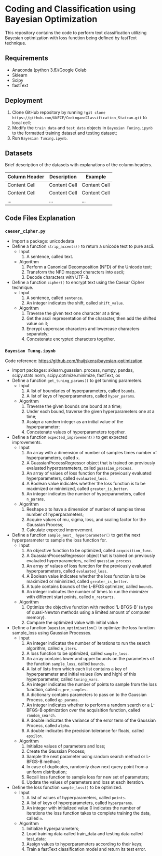 # Coding and Classification using Bayesian Optimization 
This repository contains the code to perform text classification utilizing Bayesian optimization with loss function being defined by fastText technique. 

## Requirements
* Anaconda (python 3.6)/Google Colab
* Sklearn
* Scipy
* fastText

## Deployment
1.  Clone GitHub repository by running `!git clone https://github.com/UNECE/CodingandClassification_Statcan.git` to local cell; 
2.	Modify the `train_data` and `test_data` objects in `Bayesian Tuning.ipynb` to the formatted training dataset and testing dataset;
3.	Run `Bayesian Tuning.ipynb`.

## Datasets
Brief description of the datasets with explanations of the column headers.

| Column Header  | Description | Example |
| ------------- | ------------- |------------- |
| Content Cell  | Content Cell  | Content Cell  |
| Content Cell  | Content Cell  | Content Cell  |
| ...  | ...  | ...  |

## Code Files Explanation

### `caeser_cipher.py`
* Import a package: unicodedata
* Define a function `strip_accents()` to return a unicode text to pure ascii. 
   * Input
      1. A sentence, called text.
  * Algorithm
      1. Perform a Canonical Decomposition (NFD) of the Unicode text;
      2. Transform the NFD mapped characters into ascii;
      3.  Decode characters with UTF-8.
* Define a function `cipher()` to encrypt text using the Caesar Cipher technique.
   * Input
      1.	A sentence, called `sentence`.
      2.	An integer indicates the shift, called `shift_value`.
   * Algorithm
      1.	Traverse the given text one character at a time;
      2.	Get the ascii representation of the character, then add the shifted value on it;
      3.	Encrypt uppercase characters and lowercase characters separately;
      4.	Concatenate encrypted characters together.

### `Bayesian Tunng.ipynb`
Code reference: https://github.com/thuijskens/bayesian-optimization
* Import packages: sklearn.guassian_process, numpy, pandas, scipy.stats.norm, scipy.optimize.minimize, fastText, os
* Define a function `get_tuning_params()` to get tunning parameters.
   * Input
      1.	A list of boundaries of hyperparameters, called `bounds`.
      2.	A list of keys of hyperparameters, called `hyper_params`.
   * Algorithm
     1.	Traverse the given bounds one bound at a time;
     2.	Under each bound, traverse the given hyperparameters one at a time;
     3.	Assign a random integer as an initial value of the hyperparameter;
     4.	Concatenate values of hyperparameters together. 
* Define a function `expected_improvement()` to get expected improvements.
   * Input
      1.	An array with a dimension of number of samples times number of hyperparameters, called `x`.
      2.	A GuassianProcessRegressor object that is trained on previously evaluated hyperparameters, called `guassian_process`.
      3.	An array of values of loss function for the previously evaluated hyperparameters, called `evaluated_loss`.
      4.	A Boolean value indicates whether the loss function is to be maximized or minimized, called `greater_is_better`.
      5.	An integer indicates the number of hyperparameters, called `n_params`.
   * Algorithm
      1.	Reshape x to have a dimension of number of samples times number of hyperparameters;
      2.	Acquire values of mu, sigma, loss, and scaling factor for the Gaussian Process;
      3.	Calculate expected improvement.
* Define a function `sample_next_ hyperparameter()` to get the next hyperparameter to sample the loss function for. 
   * Input
      1.	An objective function to be optimized, called `acquisition_func`.
      2.	A GuassianProcessRegressor object that is trained on previously evaluated hyperparameters, called `guassian_process`.
      3.	An array of values of loss function for the previously evaluated hyperparameters, called `evaluated_loss`.
      4. A Boolean value indicates whether the loss function is to be maximized or minimized, called `greater_is_better`.
      5. A tuple contains bounds of the L-BFGS optimizer, called `bounds`.
      6.	An integer indicates the number of times to run the minimizer with different start points, called `n_restarts`.
   * Algorithm
      1.	Optimize the objective function with method ‘L-BFGS-B’ (a type of quasi-Newton methods using a limited amount of computer memory).
      2.	Compare the optimized value with initial value
* Define a function `Bayesian_optimisation()` to optimize the loss function sample_loss using Gaussian Processes. 
   * Input
      1.	An integer indicates the number of iterations to run the search algorithm, called `n_iters`.
      2.	A loss function to be optimized, called `sample_loss`.
      3.	An array contains lower and upper bounds on the parameters of the function `sample_loss`, called `bounds`.
      4.	A list of lists from which each list contains a key of hyperparameter and initial values (low and high) of this hyperparameter, called `tuning_vars`.
      5.	An integer indicates the number of points to sample from the loss function, called `n_pre_samples`.
      6.	A dictionary contains parameters to pass on to the Gaussian Process, called `gp_params`.
      7.	An integer indicates whether to perform a random search or a L-BFGS-B optimization over the acquisition function, called `random_search`.
      8.	A double indicates the variance of the error term of the Gaussian Process, called `alpha`.
      9.	A double indicates the precision tolerance for floats, called `epsilon`.
   * Algorithm
      1.	Initialize values of parameters and loss;
      2.	Create the Gaussian Process;
      3.	Sample the next parameter using random search method or L-BFGS-B method;
      4.	In case of duplicates, randomly draw next query point from a uniform distribution;
      5.	Recall loss function to sample loss for new set of parameters;
      6. Update the values of parameters and loss at each iteration.
* Define the loss function `sample_loss()` to be optimized. 
   * Input
      1.	A list of values of hyperparameters, called `points`.
      2.	A list of keys of hyperparameters, called `hyperparams`.
      3.	An integer with initialized value 0 indicates the number of iterations the loss function takes to complete training the data, called `n`.
   * Algorithm
      1.	Initialize hyperparameters;
      2.	Load training data called train_data and testing data called test_data;
      3.	Assign values to hyperparameters according to their keys;
      4.	Train a fastText classification model and return its test error.
